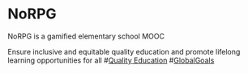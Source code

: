 # NoRPG
NoRPG is a gamified elementary school MOOC 

Ensure inclusive and equitable quality education and promote lifelong learning opportunities for all #[Quality Education](http://www.globalgoals.org/global-goals/quality-education/) #[GlobalGoals](http://www.globalgoals.org/)
